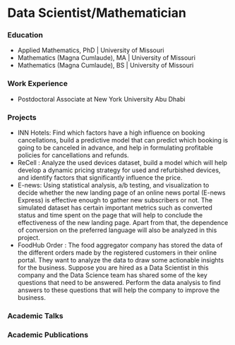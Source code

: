 # Data Scientist/Mathematician


### Education
- Applied Mathematics, PhD | University of Missouri
- Mathematics (Magna Cumlaude), MA    | University of Missouri
- Mathematics (Magna Cumlaude), BS    | University of Missouri

### Work Experience
- Postdoctoral Associate at New York University Abu Dhabi


### Projects
- INN Hotels: Find which factors have a high influence on booking cancellations, build a predictive model that can predict which booking is going to be canceled in advance, and help in formulating profitable policies for cancellations and refunds.
- ReCell : Analyze the used devices dataset, build a model which will help develop a dynamic pricing strategy for used and refurbished devices, and identify factors that significantly influence the price.
- E-news: Using statistical analysis, a/b testing, and visualization to decide whether the new landing page of an online news portal (E-news Express) is effective enough to gather new subscribers or not. The simulated dataset has certain important metrics such as converted status and time spent on the page that will help to conclude the effectiveness of the new landing page. Apart from that, the dependence of conversion on the preferred language will also be analyzed in this project.
- FoodHub Order : The food aggregator company has stored the data of the different orders made by the registered customers in their online portal. They want to analyze the data to draw some actionable insights for the business. Suppose you are hired as a Data Scientist in this company and the Data Science team has shared some of the key questions that need to be answered. Perform the data analysis to find answers to these questions that will help the company to improve the business.
### Academic Talks
### Academic Publications
